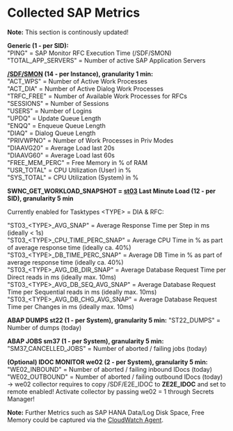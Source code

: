 # Collected SAP Metrics

**Note:** This section is continously updated!

**Generic (1 - per SID):**  
"PING" = SAP Monitor RFC Execution Time (/SDF/SMON)
"TOTAL_APP_SERVERS" = Number of active SAP Application Servers

**[/SDF/SMON](https://wiki.scn.sap.com/wiki/display/CPP/All+about+SMON) (14 - per Instance), granularity 1 min:**  
"ACT_WPS" = Number of Active Work Processes  
"ACT_DIA" = Number of Active Dialog Work Processes  
"TRFC_FREE" = Number of Available Work Processes for RFCs  
"SESSIONS" = Number of Sessions  
"USERS" = Number of Logins  
"UPDQ" = Update Queue Length  
"ENQQ" = Enqueue Queue Length  
"DIAQ" = Dialog Queue Length  
"PRIVWPNO" = Number of Work Processes in Priv Modes  
"DIAAVG20" = Average Load last 20s  
"DIAAVG60" = Average Load last 60s  
"FREE_MEM_PERC" = Free Memory in % of RAM  
"USR_TOTAL" = CPU Utilization (User) in %  
"SYS_TOTAL" = CPU Utilization (System) in %  

**SWNC_GET_WORKLOAD_SNAPSHOT = [st03](https://wiki.scn.sap.com/wiki/pages/viewpage.action?pageId=471174735) Last Minute Load (12 - per SID), granularity 5 min**  

Currently enabled for Tasktypes \<TYPE\> = DIA & RFC:

"ST03\_\<TYPE\>\_AVG_SNAP" = Average Response Time per Step in ms (ideally < 1s)  
"ST03\_\<TYPE\>\_CPU_TIME_PERC_SNAP" = Average CPU Time in % as part of average response time (ideally ca. 40%)  
"ST03\_\<TYPE\>\_DB_TIME_PERC_SNAP" = Average DB Time in % as part of average response time (ideally ca. 40%)  
"ST03\_\<TYPE\>\_AVG_DB_DIR_SNAP" = Average Database Request Time per Direct reads in ms (ideally max. 10ms)  
"ST03\_\<TYPE\>\_AVG_DB_SEQ_AVG_SNAP" = Average Database Request Time per Sequential reads in ms (ideally max. 10ms)  
"ST03\_\<TYPE\>\_AVG_DB_CHG_AVG_SNAP" = Average Database Request Time per Changes in ms (ideally max. 10ms)  

**ABAP DUMPS st22 (1 - per System), granularity 5 min:** 
"ST22_DUMPS" = Number of dumps (today)

**ABAP JOBS sm37 (1 - per System), granularity 5 min:**
"SM37_CANCELLED_JOBS" = Number of aborted / failing jobs (today)

**(Optional) IDOC MONITOR we02 (2 - per System), granularity 5 min:**
"WE02_INBOUND" = Number of aborted / failing inbound IDocs (today)
"WE02_OUTBOUND" = Number of aborted / failing outbound IDocs (today)
-> we02 collector requires to copy /SDF/E2E_IDOC to **ZE2E_IDOC** and set to remote enabled! Activate collector by passing we02 = 1 through Secrets Manager!

  
**Note:** Further Metrics such as SAP HANA Data/Log Disk Space, Free Memory could be captured via the [CloudWatch Agent](https://docs.aws.amazon.com/AmazonCloudWatch/latest/monitoring/Install-CloudWatch-Agent.html).
